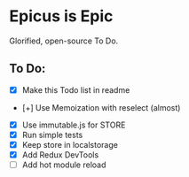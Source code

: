 # Epicus is Epic
Glorified, open-source To Do.

##  To Do:
- [x] Make this Todo list in readme 
- [+] Use Memoization with reselect (almost)
- [x] Use immutable.js for STORE
- [x] Run simple tests
- [x] Keep store in localstorage
- [x] Add Redux DevTools
- [ ] Add hot module reload
